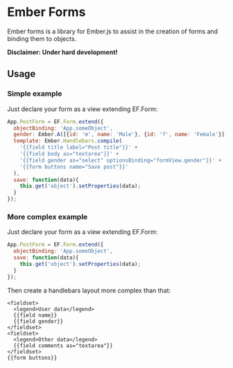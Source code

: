 # Ember Forms

Ember forms is a library for Ember.js to assist in the creation of forms and
binding them to objects.

**Disclaimer: Under hard development!**

## Usage

### Simple example

Just declare your form as a view extending EF.Form:

```Javascript
App.PostForm = EF.Form.extend({
  objectBinding: 'App.someObject',
  gender: Ember.A([{id: 'm', name: 'Male'}, {id: 'f', name: 'Female'}]),
  template: Ember.Handlebars.compile(
    '{{field title label="Post title"}}' +
    '{{field body as="textarea"}}' +
    '{{field gender as="select" optionsBinding="formView.gender"}}' +
    '{{form buttons name="Save post"}}'
  ),
  save: function(data){
    this.get('object').setProperties(data);
  }
});
```

### More complex example

Just declare your form as a view extending EF.Form:

```Javascript
App.PostForm = EF.Form.extend({
  objectBinding: 'App.someObject',
  save: function(data){
    this.get('object').setProperties(data);
  }
});
```

Then create a handlebars layout more complex than that:

```Handlebars
<fieldset>
  <legend>User data</legend>
  {{field name}}
  {{field gender}}
</fieldset>
<fieldset>
  <legend>Other data</legend>
  {{field comments as="textarea"}}
</fieldset>
{{form buttons}}
```
